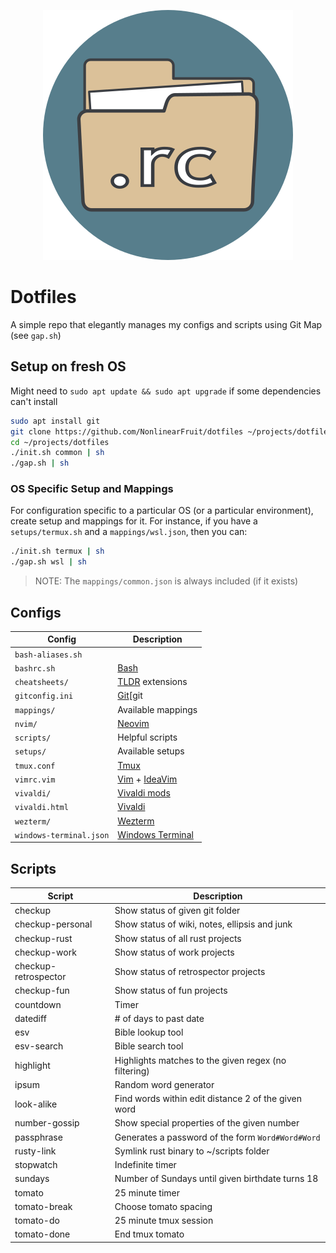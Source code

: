 <p align="center">
  <img src=".icon.png" alt="dotfiles icon" width="400" height="400"/>
</p>

# Dotfiles

A simple repo that elegantly manages my configs and scripts using Git Map (see `gap.sh`)

## Setup on fresh OS

Might need to `sudo apt update && sudo apt upgrade` if some dependencies can't install

```sh
sudo apt install git
git clone https://github.com/NonlinearFruit/dotfiles ~/projects/dotfiles
cd ~/projects/dotfiles
./init.sh common | sh
./gap.sh | sh
```

### OS Specific Setup and Mappings

For configuration specific to a particular OS (or a particular environment), create setup and mappings for it. For instance, if you have a `setups/termux.sh` and a `mappings/wsl.json`, then you can:
```sh
./init.sh termux | sh
./gap.sh wsl | sh
```

> NOTE: The `mappings/common.json` is always included (if it exists)

## Configs

| Config                | Description                                  |
| ---                   | ---                                          |
| `bash-aliases.sh` |  |
| `bashrc.sh` | [Bash][bash] |
| `cheatsheets/` | [TLDR][tldr] extensions |
| `gitconfig.ini` | [Git][git |
| `mappings/` | Available mappings |
| `nvim/` | [Neovim][nvim] |
| `scripts/` | Helpful scripts |
| `setups/` | Available setups |
| `tmux.conf` | [Tmux][tmux] |
| `vimrc.vim` | [Vim][vim] + [IdeaVim][ideavim] |
| `vivaldi/` | [Vivaldi mods][vivaldi-mods] |
| `vivaldi.html` | [Vivaldi][vivaldi] |
| `wezterm/` | [Wezterm][wezterm] |
| `windows-terminal.json` | [Windows Terminal][windowsterminal] |

## Scripts

| Script               | Description                                          |
| ---                  | ---                                                  |
| checkup              | Show status of given git folder                      |
| checkup-personal     | Show status of wiki, notes, ellipsis and junk        |
| checkup-rust         | Show status of all rust projects                     |
| checkup-work         | Show status of work projects                         |
| checkup-retrospector | Show status of retrospector projects                 |
| checkup-fun          | Show status of fun projects                          |
| countdown            | Timer                                                |
| datediff             | # of days to past date                               |
| esv                  | Bible lookup tool                                    |
| esv-search           | Bible search tool                                    |
| highlight            | Highlights matches to the given regex (no filtering) |
| ipsum                | Random word generator                                |
| look-alike           | Find words within edit distance 2 of the given word  |
| number-gossip        | Show special properties of the given number          |
| passphrase           | Generates a password of the form `Word#Word#Word`    |
| rusty-link           | Symlink rust binary to ~/scripts folder              |
| stopwatch            | Indefinite timer                                     |
| sundays              | Number of Sundays until given birthdate turns 18     |
| tomato               | 25 minute timer                                      |
| tomato-break         | Choose tomato spacing                                |
| tomato-do            | 25 minute tmux session                               |
| tomato-done          | End tmux tomato                                      |

[bash]: https://savannah.gnu.org/projects/bash/
[git]: https://git-scm.com/docs
[ideavim]: https://github.com/JetBrains/ideavim
[nvim]: https://github.com/neovim/neovim
[tldr]: https://github.com/dbrgn/tealdeer
[tmux]: https://github.com/tmux/tmux
[vim]: https://github.com/vim/vim
[vivaldi]: https://vivaldi.com
[vivaldi-mods]: https://forum.vivaldi.net/category/52/modifications
[wezterm]: https://github.com/wez/wezterm
[windowsterminal]: https://github.com/microsoft/terminal
